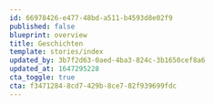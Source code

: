 ```yaml
---
id: 66978426-e477-48bd-a511-b4593d8e02f9
published: false
blueprint: overview
title: Geschichten
template: stories/index
updated_by: 3b7f2d63-0aed-4ba3-824c-3b1650cef8a6
updated_at: 1647295228
cta_toggle: true
cta: f3471284-8cd7-429b-8ce7-82f939699fdc
---
```

